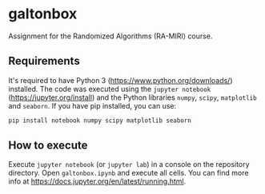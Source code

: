 # galtonbox
Assignment for the Randomized Algorithms (RA-MIRI) course.

## Requirements
It's required to have Python 3 (https://www.python.org/downloads/) installed.
The code was executed using the `jupyter notebook` (https://jupyter.org/install) and the Python libraries `numpy`, `scipy`, `matplotlib` and `seaborn`.
If you have pip installed, you can use:

```Bash
pip install notebook numpy scipy matplotlib seaborn
```


## How to execute
Execute `jupyter notebook` (or `jupyter lab`) in a console on the repository directory. Open `galtonbox.ipynb` and execute all cells.
You can find more info at https://docs.jupyter.org/en/latest/running.html.
